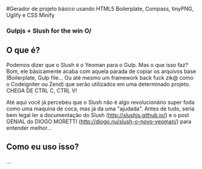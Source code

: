 #Gerador de projeto básico usando HTML5 Boilerplate, Compass, tinyPNG, Uglify e CSS Minify 

### Gulpjs + Slush for the win O/


## O que é?
Podemos dizer que o Slush é o Yeoman para o Gulp. Mas o que isso faz? Bom, ele básicamente acaba com aquela parada de copiar os arquivos base (Boilerplate, Gulp file… Ou até mesmo um framework back fuck zik@ como o Codeigniter ou Zend) que serão utilizados em uma determinado projeto. CHEGA DE CTRL C, CTRL V!

Até aqui você já percebeu que o Slush não é algo revolucionário super foda como uma maquina de coca, mas já da uma "ajudada". Antes de tudo, seria bem legal ler a documentação do Slush (http://slushjs.github.io/) e o post GENIAL do DIOGO MORETTI (http://diogo.nu/slush-o-novo-yeoman/) para entender melhor...


## Como eu uso isso?
...